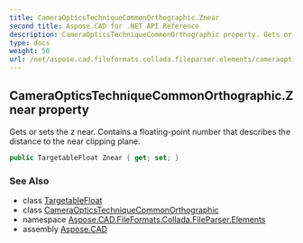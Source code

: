 ```yaml
---
title: CameraOpticsTechniqueCommonOrthographic.Znear
second_title: Aspose.CAD for .NET API Reference
description: CameraOpticsTechniqueCommonOrthographic property. Gets or sets the z near. Contains a floatingpoint number that describes the distance to the near clipping plane
type: docs
weight: 50
url: /net/aspose.cad.fileformats.collada.fileparser.elements/cameraopticstechniquecommonorthographic/znear/
---
```

## CameraOpticsTechniqueCommonOrthographic.Znear property

Gets or sets the z near. Contains a floating-point number that describes the distance to the near clipping plane.

```csharp
public TargetableFloat Znear { get; set; }
```

### See Also

* class [TargetableFloat](../../targetablefloat/)
* class [CameraOpticsTechniqueCommonOrthographic](../)
* namespace [Aspose.CAD.FileFormats.Collada.FileParser.Elements](../../cameraopticstechniquecommonorthographic/)
* assembly [Aspose.CAD](../../../)


